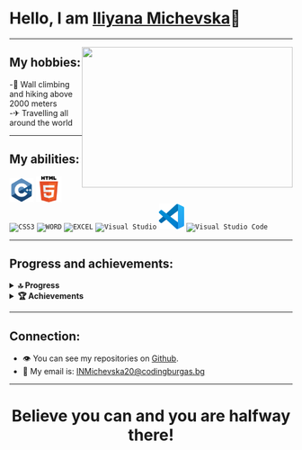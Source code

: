 # Hello, I am [Iliyana Michevska](https://github.com/INMichevska20/INMichevska20/)👋

<hr>

<img align="right" height="250" width="375" alt="" src="https://i.pinimg.com/originals/f8/41/ac/f841ac2befaedda240c55a06b23b33ec.gif" />

## My hobbies:
-🗻 Wall climbing and hiking above 2000 meters<br>
-✈ Travelling all around the world

<hr>

## My abilities:

<code><img alt="CPP" width="43px" src="https://raw.githubusercontent.com/github/explore/80688e429a7d4ef2fca1e82350fe8e3517d3494d/topics/cpp/cpp.png" ></code>
<code><img alt="HTML5" width="46px" src="https://raw.githubusercontent.com/github/explore/80688e429a7d4ef2fca1e82350fe8e3517d3494d/topics/html/html.png" ></code>
<code><img alt="CSS3" width="34px" src="https://upload.wikimedia.org/wikipedia/commons/d/d5/CSS3_logo_and_wordmark.svg" ></code>
<code><img alt="WORD" width="45px" src="https://www.kindpng.com/picc/m/34-340309_microsoft-word-icon-2019-hd-png-download.png" ></code>
<code><img alt="EXCEL" width="45px" src="https://totoronoji.net/WindowsApl/Excel/images/icon-Excel.png" ></code>
<code><img alt="Visual Studio" width="65px" src="https://www.jorgehoya.es/wp-content/uploads/2021/01/visualstudio.png"></code>
<code><img alt="Visual Studio Code" width="45px" src="https://raw.githubusercontent.com/github/explore/80688e429a7d4ef2fca1e82350fe8e3517d3494d/topics/visual-studio-code/visual-studio-code.png"></code>
<code><img alt="Visual Studio Code" width="47px" src="https://pbs.twimg.com/profile_images/1414990564408262661/r6YemvF9_400x400.jpg"></code>

<hr>


## Progress and  achievements:

<details>	
  <summary><b>🔝 Progress</b></summary>

![Grade](https://github-readme-stats.vercel.app/api?username=INMichevska20&show_icons=true&theme=radical&count_private=true)
</details>

<details>
<summary><b>🏆 Achievements</b></summary>
  
<code><a href ="https://www.credly.com/earner/earned/badge/df473dbb-8472-42d6-b9ed-c60faa484dc7"><img align="left" alt="Word Office 2016" width="90px" src="https://images.credly.com/size/680x680/images/fd092703-61db-4e9f-9c7c-2211d44ca87d/MOS_Word.png" ></a>
  <br>
  <br>
  <br>
<a href ="https://www.credly.com/earner/earned/badge/db6334b6-9c64-4421-bec4-967556511fa2"><img align="left" alt="Word Office 2016" width="90px" src="https://images.credly.com/size/680x680/images/241488f4-9110-41aa-804e-51a8f8ba430d/MTA-Introduction_to_Programming_Using_HTML_and_CSS-600x600.png" ></a></code>
  <br>
  <br>
  <br>
  <br>
  <br>
  <br>
</details>


<hr>

## Connection:

- 👁‍ You can see my repositories on [Github](https://github.com/INMichevska20?tab=repositories). 
- 📧 My email is: INMichevska20@codingburgas.bg

<hr>
<div align="center">

# Believe you can and you are halfway there!

</div>
